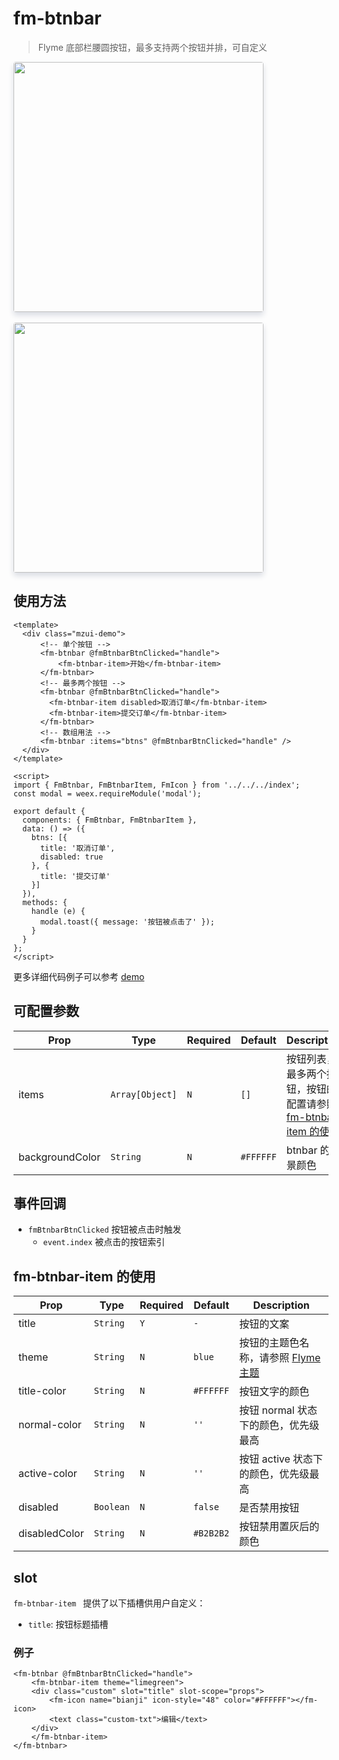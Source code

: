 # fm-btnbar

> Flyme 底部栏腰圆按钮，最多支持两个按钮并排，可自定义

<img src="http://image.res.meizu.com/image/flyme-icon/fbedb13d73514bef8e0af45b2c179ccdz" width=400 style="box-shadow: 0 5px 10px 0 #d9dce3;    border-radius: 4px;" />
<br></br>
<img src="http://image.res.meizu.com/image/flyme-icon/4bbc52b26c7841c98baf90e5fc1ad216z" width=400 style="box-shadow: 0 5px 10px 0 #d9dce3;    border-radius: 4px;" />

## 使用方法

```vue
<template>
  <div class="mzui-demo">
      <!-- 单个按钮 -->
      <fm-btnbar @fmBtnbarBtnClicked="handle">
          <fm-btnbar-item>开始</fm-btnbar-item>
      </fm-btnbar>
      <!-- 最多两个按钮 -->
      <fm-btnbar @fmBtnbarBtnClicked="handle">
        <fm-btnbar-item disabled>取消订单</fm-btnbar-item>
        <fm-btnbar-item>提交订单</fm-btnbar-item>
      </fm-btnbar>
      <!-- 数组用法 -->
      <fm-btnbar :items="btns" @fmBtnbarBtnClicked="handle" />
  </div>
</template>

<script>
import { FmBtnbar, FmBtnbarItem, FmIcon } from '../../../index';
const modal = weex.requireModule('modal');

export default {
  components: { FmBtnbar, FmBtnbarItem },
  data: () => ({
    btns: [{
      title: '取消订单',
      disabled: true
    }, {
      title: '提交订单'
    }]
  }),
  methods: {
    handle (e) {
      modal.toast({ message: '按钮被点击了' });
    }
  }
};
</script>
```

更多详细代码例子可以参考 [demo](https://github.com/Yanjiie/weex-flymeui/blob/master/example/component/btnbar/index.vue)

## 可配置参数
| Prop | Type | Required | Default | Description |
|-------------|------------|--------|-----|-----|
| items | `Array[Object]` |`N`| `[]` | 按钮列表，最多两个按钮，按钮的配置请参照 [fm-btnbar-item 的使用](/packages/fm-btnbar/?id=fm-btnbar-item-%e7%9a%84%e4%bd%bf%e7%94%a8) |
| backgroundColor | `String` |`N`| `#FFFFFF` | btnbar 的背景颜色 |

## 事件回调

- `fmBtnbarBtnClicked` 按钮被点击时触发
    - `event.index` 被点击的按钮索引


## fm-btnbar-item 的使用

| Prop | Type | Required | Default | Description |
|-------------|------------|--------|-----|-----|
| title | `String` |`Y`| `-` | 按钮的文案 |
| theme | `String` |`N`| `blue` | 按钮的主题色名称，请参照 [Flyme 主题](/guide/theme?id=flyme-%e4%b8%bb%e9%a2%98) |
| title-color | `String` |`N`| `#FFFFFF` | 按钮文字的颜色 |
| normal-color | `String` |`N`| `''` | 按钮 normal 状态下的颜色，优先级最高 |
| active-color | `String` |`N`| `''` | 按钮 active 状态下的颜色，优先级最高 |
| disabled | `Boolean` |`N`| `false` | 是否禁用按钮 |
| disabledColor | `String` |`N`| `#B2B2B2` | 按钮禁用置灰后的颜色 |

## slot

`fm-btnbar-item ` 提供了以下插槽供用户自定义：

  - `title`: 按钮标题插槽

### 例子
```vue
<fm-btnbar @fmBtnbarBtnClicked="handle">
    <fm-btnbar-item theme="limegreen">
    <div class="custom" slot="title" slot-scope="props">
        <fm-icon name="bianji" icon-style="48" color="#FFFFFF"></fm-icon>
        <text class="custom-txt">编辑</text>
    </div>
    </fm-btnbar-item>
</fm-btnbar>
```

